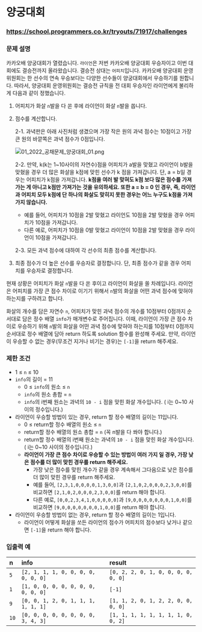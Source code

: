 # 양궁대회

### https://school.programmers.co.kr/tryouts/71917/challenges

### 문제 설명

카카오배 양궁대회가 열렸습니다.
`라이언`은 저번 카카오배 양궁대회 우승자이고 이번 대회에도 결승전까지 올라왔습니다. 결승전 상대는 `어피치`입니다.
카카오배 양궁대회 운영위원회는 한 선수의 연속 우승보다는 다양한 선수들이 양궁대회에서 우승하기를 원합니다. 따라서, 양궁대회 운영위원회는 결승전 규칙을 전 대회 우승자인 라이언에게 불리하게 다음과 같이 정했습니다.

1.  어피치가 화살 `n`발을 다 쏜 후에 라이언이 화살 `n`발을 쏩니다.
2.  점수를 계산합니다.

    2-1. 과녁판은 아래 사진처럼 생겼으며 가장 작은 원의 과녁 점수는 10점이고 가장 큰 원의 바깥쪽은 과녁 점수가 0점입니다.

    ![01_2022_공채문제_양궁대회_01.png](https://grepp-programmers.s3.ap-northeast-2.amazonaws.com/files/production/2c73b8f8-c938-4b6e-9bc3-e3a3784d6a41/01_2022_%E1%84%80%E1%85%A9%E1%86%BC%E1%84%8E%E1%85%A2%E1%84%86%E1%85%AE%E1%86%AB%E1%84%8C%E1%85%A6_%E1%84%8B%E1%85%A3%E1%86%BC%E1%84%80%E1%85%AE%E1%86%BC%E1%84%83%E1%85%A2%E1%84%92%E1%85%AC_01.png)

    2-2. 만약, k(k는 1~10사이의 자연수)점을 어피치가 a발을 맞혔고 라이언이 b발을 맞혔을 경우 더 많은 화살을 k점에 맞힌 선수가 k 점을 가져갑니다. 단, a = b일 경우는 어피치가 k점을 가져갑니다. **k점을 여러 발 맞혀도 k점 보다 많은 점수를 가져가는 게 아니고 k점만 가져가는 것을 유의하세요. 또한 a = b = 0 인 경우, 즉, 라이언과 어피치 모두 k점에 단 하나의 화살도 맞히지 못한 경우는 어느 누구도 k점을 가져가지 않습니다.**

    -   예를 들어, 어피치가 10점을 2발 맞혔고 라이언도 10점을 2발 맞혔을 경우 어피치가 10점을 가져갑니다.
    -   다른 예로, 어피치가 10점을 0발 맞혔고 라이언이 10점을 2발 맞혔을 경우 라이언이 10점을 가져갑니다.

    2-3. 모든 과녁 점수에 대하여 각 선수의 최종 점수를 계산합니다.

3.  최종 점수가 더 높은 선수를 우승자로 결정합니다. 단, 최종 점수가 같을 경우 어피치를 우승자로 결정합니다.

현재 상황은 어피치가 화살 `n`발을 다 쏜 후이고 라이언이 화살을 쏠 차례입니다. 라이언은 어피치를 가장 큰 점수 차이로 이기기 위해서 `n`발의 화살을 어떤 과녁 점수에 맞혀야 하는지를 구하려고 합니다.

화살의 개수를 담은 자연수 `n`, 어피치가 맞힌 과녁 점수의 개수를 10점부터 0점까지 순서대로 담은 정수 배열 `info`가 매개변수로 주어집니다. 이때, 라이언이 가장 큰 점수 차이로 우승하기 위해 `n`발의 화살을 어떤 과녁 점수에 맞혀야 하는지를 10점부터 0점까지 순서대로 정수 배열에 담아 return 하도록 solution 함수를 완성해 주세요. 만약, 라이언이 우승할 수 없는 경우(무조건 지거나 비기는 경우)는 `[-1]`을 return 해주세요.

### 제한 조건

-   1 ≤ `n` ≤ 10
-   `info`의 길이 = 11
    -   0 ≤ `info`의 원소 ≤ `n`
    -   `info`의 원소 총합 = `n`
    -   `info`의 i번째 원소는 과녁의 `10 - i` 점을 맞힌 화살 개수입니다. ( i는 0~10 사이의 정수입니다.)
-   라이언이 우승할 방법이 있는 경우, return 할 정수 배열의 길이는 11입니다.
    -   0 ≤ return할 정수 배열의 원소 ≤ `n`
    -   return할 정수 배열의 원소 총합 = `n` (꼭 n발을 다 쏴야 합니다.)
    -   return할 정수 배열의 i번째 원소는 과녁의 `10 - i` 점을 맞힌 화살 개수입니다. ( i는 0~10 사이의 정수입니다.)
    -   **라이언이 가장 큰 점수 차이로 우승할 수 있는 방법이 여러 가지 일 경우, 가장 낮은 점수를 더 많이 맞힌 경우를 return 해주세요.**
        -   가장 낮은 점수를 맞힌 개수가 같을 경우 계속해서 그다음으로 낮은 점수를 더 많이 맞힌 경우를 return 해주세요.
        -   예를 들어, `[2,3,1,0,0,0,0,1,3,0,0]`과 `[2,1,0,2,0,0,0,2,3,0,0]`를 비교하면 `[2,1,0,2,0,0,0,2,3,0,0]`를 return 해야 합니다.
        -   다른 예로, `[0,0,2,3,4,1,0,0,0,0,0]`과 `[9,0,0,0,0,0,0,0,1,0,0]`를 비교하면 `[9,0,0,0,0,0,0,0,1,0,0]`를 return 해야 합니다.
-   라이언이 우승할 방법이 없는 경우, return 할 정수 배열의 길이는 1입니다.
    -   라이언이 어떻게 화살을 쏘든 라이언의 점수가 어피치의 점수보다 낮거나 같으면 `[-1]`을 return 해야 합니다.

### 입출력 예

| n    | info                                | result                              |
| :--- | :---------------------------------- | :---------------------------------- |
| `5`  | `[2, 1, 1, 1, 0, 0, 0, 0, 0, 0, 0]` | `[0, 2, 2, 0, 1, 0, 0, 0, 0, 0, 0]` |
| `1`  | `[1, 0, 0, 0, 0, 0, 0, 0, 0, 0, 0]` | `[-1]`                              |
| `9`  | `[0, 0, 1, 2, 0, 1, 1, 1, 1, 1, 1]` | `[1, 1, 2, 0, 1, 2, 2, 0, 0, 0, 0]` |
| `10` | `[0, 0, 0, 0, 0, 0, 0, 0, 3, 4, 3]` | `[1, 1, 1, 1, 1, 1, 1, 1, 0, 0, 2]` |

